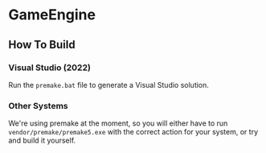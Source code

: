 # GameEngine
## How To Build
### Visual Studio (2022)
Run the ```premake.bat``` file to generate a Visual Studio solution.
### Other Systems
We're using premake at the moment, so you will either have to run ```vendor/premake/premake5.exe``` with the correct action for your system, or try and build it yourself.
